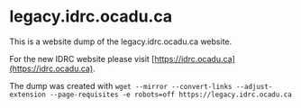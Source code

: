 # legacy.idrc.ocadu.ca

This is a website dump of the legacy.idrc.ocadu.ca website.

For the new IDRC website please visit [https://idrc.ocadu.ca](https://idrc.ocadu.ca).

The dump was created with `wget --mirror --convert-links --adjust-extension --page-requisites -e robots=off https://legacy.idrc.ocadu.ca`
